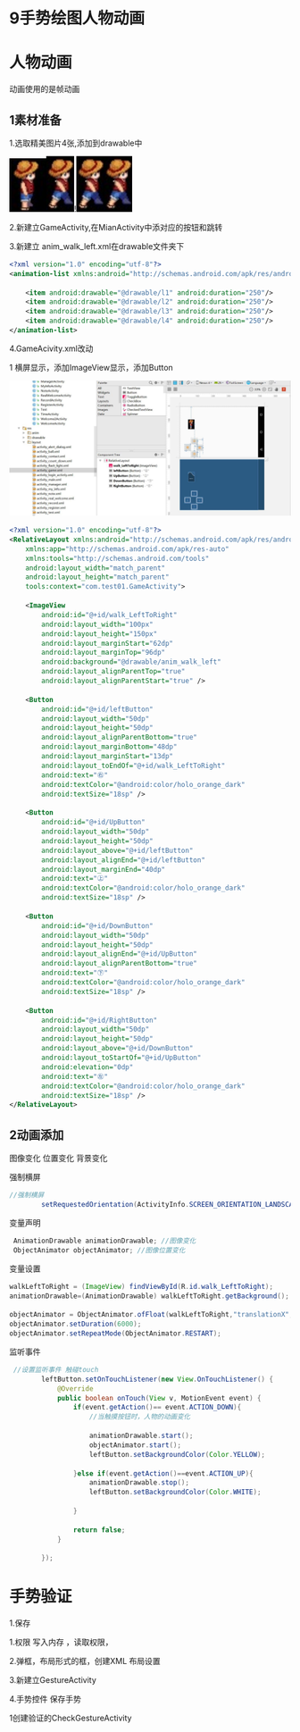 # 9手势绘图人物动画

# 人物动画

动画使用的是帧动画

## 1素材准备

1.选取精美图片4张,添加到drawable中

<img src="9手势绘图人物动画.assets/l1.png" alt="l1" style="zoom:200%;" /><img src="9手势绘图人物动画.assets/l2.png" alt="l2" style="zoom:200%;" />!<img src="9手势绘图人物动画.assets/l2.png" alt="l2" style="zoom:200%;" /><img src="9手势绘图人物动画.assets/l2.png" alt="l2" style="zoom:200%;" />

2.新建立GameActivity,在MianActivity中添对应的按钮和跳转

3.新建立 anim_walk_left.xml在drawable文件夹下

```xml
<?xml version="1.0" encoding="utf-8"?>
<animation-list xmlns:android="http://schemas.android.com/apk/res/android">

    <item android:drawable="@drawable/l1" android:duration="250"/>
    <item android:drawable="@drawable/l2" android:duration="250"/>
    <item android:drawable="@drawable/l3" android:duration="250"/>
    <item android:drawable="@drawable/l4" android:duration="250"/>
</animation-list>
```

4.GameAcivity.xml改动 

 1 横屏显示，添加ImageView显示，添加Button

![](9手势绘图人物动画.assets/TIM截图20200422091949.jpg)



```xml
<?xml version="1.0" encoding="utf-8"?>
<RelativeLayout xmlns:android="http://schemas.android.com/apk/res/android"
    xmlns:app="http://schemas.android.com/apk/res-auto"
    xmlns:tools="http://schemas.android.com/tools"
    android:layout_width="match_parent"
    android:layout_height="match_parent"
    tools:context="com.test01.GameActivity">

    <ImageView
        android:id="@+id/walk_LeftToRight"
        android:layout_width="100px"
        android:layout_height="150px"
        android:layout_marginStart="62dp"
        android:layout_marginTop="96dp"
        android:background="@drawable/anim_walk_left"
        android:layout_alignParentTop="true"
        android:layout_alignParentStart="true" />

    <Button
        android:id="@+id/leftButton"
        android:layout_width="50dp"
        android:layout_height="50dp"
        android:layout_alignParentBottom="true"
        android:layout_marginBottom="48dp"
        android:layout_marginStart="13dp"
        android:layout_toEndOf="@+id/walk_LeftToRight"
        android:text="㊨"
        android:textColor="@android:color/holo_orange_dark"
        android:textSize="18sp" />

    <Button
        android:id="@+id/UpButton"
        android:layout_width="50dp"
        android:layout_height="50dp"
        android:layout_above="@+id/leftButton"
        android:layout_alignEnd="@+id/leftButton"
        android:layout_marginEnd="40dp"
        android:text="㊤"
        android:textColor="@android:color/holo_orange_dark"
        android:textSize="18sp" />

    <Button
        android:id="@+id/DownButton"
        android:layout_width="50dp"
        android:layout_height="50dp"
        android:layout_alignEnd="@+id/UpButton"
        android:layout_alignParentBottom="true"
        android:text="㊦"
        android:textColor="@android:color/holo_orange_dark"
        android:textSize="18sp" />

    <Button
        android:id="@+id/RightButton"
        android:layout_width="50dp"
        android:layout_height="50dp"
        android:layout_above="@+id/DownButton"
        android:layout_toStartOf="@+id/UpButton"
        android:elevation="0dp"
        android:text="㊧"
        android:textColor="@android:color/holo_orange_dark"
        android:textSize="18sp" />
</RelativeLayout>

```

## 2动画添加

图像变化 位置变化 背景变化

强制横屏

```java
//强制横屏
        setRequestedOrientation(ActivityInfo.SCREEN_ORIENTATION_LANDSCAPE);

```

变量声明

```java
 AnimationDrawable animationDrawable; //图像变化
 ObjectAnimator objectAnimator; //图像位置变化
```

变量设置

```java
walkLeftToRight = (ImageView) findViewById(R.id.walk_LeftToRight);
animationDrawable=(AnimationDrawable) walkLeftToRight.getBackground();

objectAnimator = ObjectAnimator.ofFloat(walkLeftToRight,"translationX",0,1500);
objectAnimator.setDuration(6000);
objectAnimator.setRepeatMode(ObjectAnimator.RESTART);

```



监听事件

```java
 //设置监听事件 触碰touch
        leftButton.setOnTouchListener(new View.OnTouchListener() {
            @Override
            public boolean onTouch(View v, MotionEvent event) {
                if(event.getAction()== event.ACTION_DOWN){
                    //当触摸按钮时，人物的动画变化

                    animationDrawable.start();
                    objectAnimator.start();
                    leftButton.setBackgroundColor(Color.YELLOW);

                }else if(event.getAction()==event.ACTION_UP){
                    animationDrawable.stop();
                    leftButton.setBackgroundColor(Color.WHITE);

                }

                return false;
            }

        });
```

# 手势验证

1.保存

1.权限 写入内存 ，读取权限，

2.弹框，布局形式的框，创建XML 布局设置

3.新建立GestureActivity 

4.手势控件  保存手势



1创建验证的CheckGestureActivity







